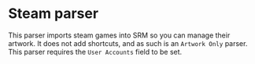 # Steam parser

This parser imports steam games into SRM so you can manage their artwork. It does not add shortcuts, and as such is an `Artwork Only` parser. This parser requires the `User Accounts` field to be set.